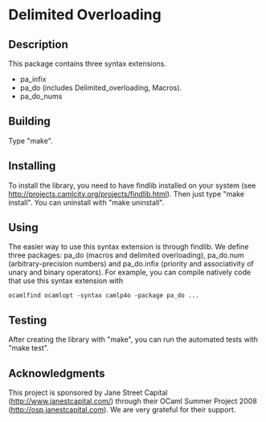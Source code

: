 Delimited Overloading
=====================

Description
-----------

This package contains three syntax extensions.
- pa_infix
- pa_do      (includes Delimited_overloading, Macros).
- pa_do_nums

Building
--------

Type "make".

Installing
----------

To install the library, you need to have findlib installed on your
system (see http://projects.camlcity.org/projects/findlib.html).  Then
just type "make install".  You can uninstall with "make uninstall".

Using
-----

The easier way to use this syntax extension is through findlib.  We
define three packages: pa_do (macros and delimited overloading),
pa_do.num (arbitrary-precision numbers) and pa_do.infix (priority and
associativity of unary and binary operators).  For example, you can
compile natively code that use this syntax extension with

    ocamlfind ocamlopt -syntax camlp4o -package pa_do ...


Testing
-------

After creating the library with "make", you can run the automated
tests with "make test".



Acknowledgments
---------------

This project is sponsored by Jane Street Capital
(http://www.janestcapital.com/) through their OCaml Summer Project
2008 (http://osp.janestcapital.com).  We are very grateful for their
support.
